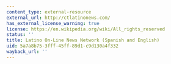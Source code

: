 ```yaml
---
content_type: external-resource
external_url: http://ctlatinonews.com/
has_external_license_warning: true
license: https://en.wikipedia.org/wiki/All_rights_reserved
status: ''
title: Latino On-Line News Network (Spanish and English)
uid: 5a7a8b75-3fff-45ff-89d1-c9d130a4f332
wayback_url: ''
---
```

